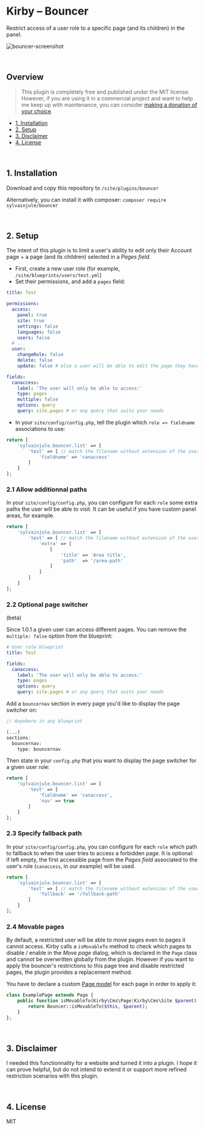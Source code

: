 # Kirby – Bouncer

Restrict access of a user role to a specific page (and its children) in the panel.

![bouncer-screenshot](https://user-images.githubusercontent.com/14079751/76368370-4c6ccc00-6330-11ea-92d3-9ac560cf037e.jpg)

<br/>

## Overview

> This plugin is completely free and published under the MIT license. However, if you are using it in a commercial project and want to help me keep up with maintenance, you can consider [making a donation of your choice](https://www.paypal.me/sylvainjl).

- [1. Installation](#1-installation)
- [2. Setup](#2-setup)
- [3. Disclaimer](#3-disclaimer)
- [4. License](#4-disclaimer)

<br/>

## 1. Installation

Download and copy this repository to ```/site/plugins/bouncer```

Alternatively, you can install it with composer: ```composer require sylvainjule/bouncer```

<br/>

## 2. Setup

The intent of this plugin is to limit a user's ability to edit only their Account page + a page (and its children) selected in a *Pages field*.

- First, create a new user role (for example, `/site/blueprints/users/test.yml`)
- Set their permissions, and add a `pages` field:

```yaml
title: Test

permissions:
  access:
    panel: true
    site: true
    settings: false
    languages: false
    users: false
  # ...
  user:
    changeRole: false
    delete: false
    update: false # else a user will be able to edit the page they have access to on their profile

fields:
  canaccess:
    label: 'The user will only be able to access:'
    type: pages
    multiple: false
    options: query
    query: site.pages # or any query that suits your needs
```

- In your `site/config/config.php`, tell the plugin which `role => fieldname` associations to use:

```php
return [
    'sylvainjule.bouncer.list' => [
        'test' => [ // match the filename without extension of the user blueprint
            'fieldname' => 'canaccess' 
        ]
    ]
];

```

### 2.1 Allow additionnal paths

In your `site/config/config.php`, you can configure for each `role` some extra paths the user will be able to visit. 
It can be useful if you have custom panel areas, for example.

```php
return [
    'sylvainjule.bouncer.list' => [
        'test' => [ // match the filename without extension of the user blueprint
            'extra' => [
                [
                    'title' => 'Area title',
                    'path'  => '/area-path'
                ]
            ]
        ]
    ]
];
```

### 2.2 Optional page switcher

(beta)

Since 1.0.1 a given user can access different pages. You can remove the `multiple: false` option from the blueprint:

```yaml
# User role blueprint
title: Test

fields:
  canaccess:
    label: 'The user will only be able to access:'
    type: pages
    options: query
    query: site.pages # or any query that suits your needs
```

Add a `bouncernav` section in every page you'd like to display the page switcher on:

```php
// Anywhere in any blueprint

(...)
sections:
  bouncernav:
    type: bouncernav
```

Then state in your `config.php` that you want to display the page switcher for a given user role:

```php
return [
    'sylvainjule.bouncer.list' => [
        'test' => [
            'fieldname' => 'canaccess',
            'nav' => true
        ]
    ]
];
```

### 2.3 Specify fallback path

In your `site/config/config.php`, you can configure for each `role` which path to fallback to when the user tries to access a forbidden page. 
It is optional: if left empty, the first accessible page from the *Pages field* associated to the user's role (`canaccess`, in our example) will be used.

```php
return [
    'sylvainjule.bouncer.list' => [
        'test' => [ // match the filename without extension of the user blueprint
            'fallback' => '/fallback-path'
        ]
    ]
];
```

### 2.4 Movable pages

By default, a restricted user will be able to move pages even to pages it cannot access. 
Kirby calls a `isMovableTo` method to check which pages to disable / enable in the *Move page* dialog, which is declared in the `Page` class and cannot be overwritten globally from the plugin.
However if you want to apply the bouncer's restrictions to this page tree and disable restricted pages, the plugin provides a replacement method.

You have to declare a custom [Page model](https://getkirby.com/docs/guide/templates/page-models#overriding-the-page-class) for each page in order to apply it:

```php
class ExamplePage extends Page {
    public function isMovableTo(Kirby\Cms\Page|Kirby\Cms\Site $parent): bool {
        return Bouncer::isMovableTo($this, $parent);
    }
};
```


<br/>

## 3. Disclaimer

I needed this functionnality for a website and turned it into a plugin. I hope it can prove helpful, but do not intend to extend it or support more refined restriction scenarios with this plugin.

<br/>

## 4. License

MIT
